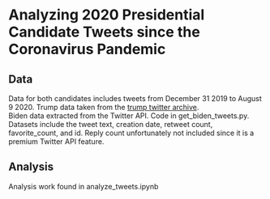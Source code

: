 # Analyzing 2020 Presidential Candidate Tweets since the Coronavirus Pandemic
## Data
Data for both candidates includes tweets from December 31 2019 to August 9 2020. 
Trump data taken from the [trump twitter archive](http://www.trumptwitterarchive.com/archive).  
Biden data extracted from the Twitter API. Code in get_biden_tweets.py.  
Datasets include the tweet text, creation date, retweet count, favorite_count, and id.
Reply count unfortunately not included since it is a premium Twitter API feature. 

## Analysis
Analysis work found in analyze_tweets.ipynb
